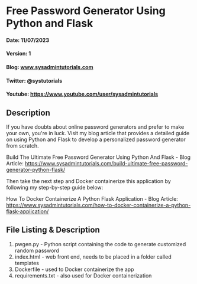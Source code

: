 # Free Password Generator Using Python and Flask
#### Date: 11/07/2023
#### Version: 1
#### Blog: www.sysadmintutorials.com
#### Twitter: @systutorials
#### Youtube: https://www.youtube.com/user/sysadmintutorials

## Description

If you have doubts about online password generators and prefer to make your own, you're in luck. Visit my blog article that provides a detailed guide on using Python and Flask to develop a personalized password generator from scratch.

Build The Ultimate Free Password Generator Using Python And Flask - Blog Article: https://www.sysadmintutorials.com/build-ultimate-free-password-generator-python-flask/

Then take the next step and Docker containerize this application by following my step-by-step guide below:

How To Docker Containerize A Python Flask Application - Blog Article: https://www.sysadmintutorials.com/how-to-docker-containerize-a-python-flask-application/

## File Listing & Description
1. pwgen.py - Python script containing the code to generate customized random password
2. index.html - web front end, needs to be placed in a folder called templates
3. Dockerfile - used to Docker containerize the app
4. requirements.txt - also used for Docker containerization
